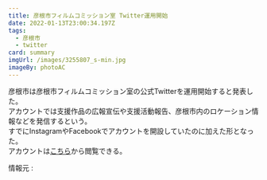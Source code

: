 ```yaml
---
title: 彦根市フィルムコミッション室 Twitter運用開始
date: 2022-01-13T23:00:34.197Z
tags:
  - 彦根市
  - twitter
card: summary
imgUrl: /images/3255807_s-min.jpg
imageBy: photoAC
---
```

彦根市は彦根市フィルムコミッション室の公式Twitterを運用開始すると発表した。  
アカウントでは支援作品の広報宣伝や支援活動報告、彦根市内のロケーション情報などを発信するという。  
すでにInstagramやFacebookでアカウントを開設していたのに加えた形となった。  
アカウントは[こちら](https://twitter.com/hikonefc)から閲覧できる。

情報元 : [](https://www.city.hikone.lg.jp/shisei/press_release/r4/1/18644.html)